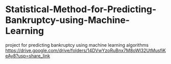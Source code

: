 # Statistical-Method-for-Predicting-Bankruptcy-using-Machine-Learning
project for predicting bankruptcy using machine learning algorithms
https://drive.google.com/drive/folders/14DVwYzoRuBnx7M8oWl32UtMusfiKeAy8?usp=share_link
